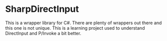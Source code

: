 # SharpDirectInput
This is a wrapper library for C#.
There are plenty of wrappers out there and this one is not unique.
This is a learning project used to understand DirectInput and P/Invoke a bit better.

